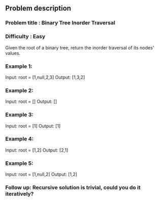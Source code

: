 ## Problem description
### Problem title : Binary Tree Inorder Traversal
### Difficulty : Easy

Given the root of a binary tree, return the inorder traversal of its nodes' values.

 

### Example 1:

Input: root = [1,null,2,3]
Output: [1,3,2]

### Example 2:

Input: root = []
Output: []

### Example 3:

Input: root = [1]
Output: [1]

### Example 4:

Input: root = [1,2]
Output: [2,1]

### Example 5:

Input: root = [1,null,2]
Output: [1,2]


### Follow up: Recursive solution is trivial, could you do it iteratively?